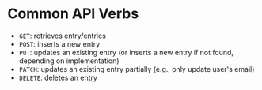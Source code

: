 # Common API Verbs
- `GET`: retrieves entry/entries
- `POST`: inserts a new entry
- `PUT`: updates an existing entry (or inserts a new entry if not found, depending on implementation)
- `PATCH`: updates an existing entry partially (e.g., only update user's email)
- `DELETE`: deletes an entry
